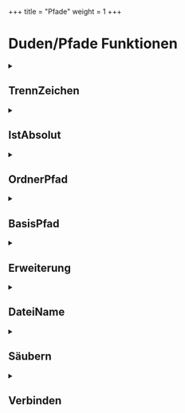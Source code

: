 +++
title = "Pfade"
weight = 1
+++
# Duden/Pfade Funktionen
<details>
<summary><h2>TrennZeichen</h2></summary>
<ul>
<pre>
Gibt den Pfad-Trennzeichen, der dem Betriebssystem entspricht zurück.
Auf Linux: '/'
Auf Windows: '\'
</pre>
</li>
	<li>Rückgabe Typ: <code>Buchstabe</code></li>
</ul>

<h3>Aliase</h3>
<ol>
	<li><code>&#34;Pfad-Trennzeichen&#34;</code></li>
	<li><code>&#34;den Pfad-Trennzeichen&#34;</code></li>
	<li><code>&#34;das Pfad-Trennzeichen&#34;</code></li>
</ol>

<h3>Implementation</h3>
<pre class="language-ddp" tabindex="0">
<code class="language-ddp">
Wenn das Betriebssystem gleich "Windows" ist, gib '\\' zurück.
Gib '/' zurück.

</code>
</pre>
</details>

<details>
<summary><h2>IstAbsolut</h2></summary>
<ul>
<pre>
Gibt zurück ob der gegebene UNIX Pfad ein absoluter oder relativer Pfad ist
</pre>
	<li>Parameter: <code>t</code></li>
	<li>Parameter Typ: <code>Text</code></li>
	<li>Rückgabe Typ: <code>Boolean</code></li>
</ul>

<h3>Aliase</h3>
<ol>
	<li><code>&#34;&lt;t&gt; ein Absoluter Pfad ist&#34;</code></li>
</ol>

<h3>Implementation</h3>
<pre class="language-ddp" tabindex="0">
<code class="language-ddp">
Gib '/' am Anfang von t steht zurück.

</code>
</pre>
</details>

<details>
<summary><h2>OrdnerPfad</h2></summary>
<ul>
<pre>
Gibt den Pfad ohne den letzen Element zurück. 
Falls der Pfad leer ist, wird ein "." zurück gegeben.
Falls der Pfad nur aus "/" gefolg von nicht-"/" Zeichen, wird "/" zurückgegeben.
</pre>
	<li>Parameter: <code>t</code></li>
	<li>Parameter Typ: <code>Text</code></li>
	<li>Rückgabe Typ: <code>Text</code></li>
</ul>

<h3>Aliase</h3>
<ol>
	<li><code>&#34;den Ordnerpfad von &lt;t&gt;&#34;</code></li>
</ol>

<h3>Implementation</h3>
<pre class="language-ddp" tabindex="0">
<code class="language-ddp">
Die Zahl i ist die Länge von t.

Solange i größer als 0 ist, mache:
	Wenn t an der Stelle i gleich '/' ist, dann:
		Der Text dir ist t von 1 bis i.
		Entferne alle '/' nach dir.
		Wenn die Länge von dir gleich 0 ist, gib "/" zurück.

		Gib dir zurück.
	Verringere i um 1.
Gib "." zurück.

</code>
</pre>
</details>

<details>
<summary><h2>BasisPfad</h2></summary>
<ul>
<pre>
Gibt den letzten Element eines Pfades zurück. Falls der Pfad leer ist, wird "." ausgegeben.
</pre>
	<li>Parameter: <code>t</code></li>
	<li>Parameter Typ: <code>Text</code></li>
	<li>Rückgabe Typ: <code>Text</code></li>
</ul>

<h3>Aliase</h3>
<ol>
	<li><code>&#34;den Basispfad von &lt;t&gt;&#34;</code></li>
	<li><code>&#34;der Basispfad von &lt;t&gt;&#34;</code></li>
</ol>

<h3>Implementation</h3>
<pre class="language-ddp" tabindex="0">
<code class="language-ddp">
Der Text t2 ist (t mit allen '/' danach entfernt).
Die Zahl i ist die Länge von t2.
Solange i größer als 0 ist, mache:
	Wenn t2 an der Stelle i gleich '/' ist, dann:
		Gib t2 von (i plus 1) bis (die Länge von t2) zurück.
	Verringere i um 1.
Gib "." zurück.

</code>
</pre>
</details>

<details>
<summary><h2>Erweiterung</h2></summary>
<ul>
<pre>
Gibt die Erweiterung einer Datei zurück. Wenn der Pfad eines Ordners gegeben wurde 
oder der Parameter t leer ist, wird einen leeren Text zurück gegeben.
</pre>
	<li>Parameter: <code>t</code></li>
	<li>Parameter Typ: <code>Text</code></li>
	<li>Rückgabe Typ: <code>Text</code></li>
</ul>

<h3>Aliase</h3>
<ol>
	<li><code>&#34;die Erweiterung der Datei bei &lt;t&gt;&#34;</code></li>
</ol>

<h3>Implementation</h3>
<pre class="language-ddp" tabindex="0">
<code class="language-ddp">
Die Zahl i ist die Länge von t.
Solange i größer als 0 ist, mache:
	Wenn t an der Stelle i gleich '/' ist, gib "" zurück.
	Wenn t an der Stelle i gleich '.' ist, gib t von i bis (die Länge von t) zurück.
	Verringere i um 1.
Gib "" zurück.

</code>
</pre>
</details>

<details>
<summary><h2>DateiName</h2></summary>
<ul>
<pre>
Gibt den Dateinamen einer Datei zurück.
</pre>
	<li>Parameter: <code>t</code></li>
	<li>Parameter Typ: <code>Text</code></li>
	<li>Rückgabe Typ: <code>Text</code></li>
</ul>

<h3>Aliase</h3>
<ol>
	<li><code>&#34;den Dateinamen von &lt;t&gt;&#34;</code></li>
	<li><code>&#34;der Dateiname von &lt;t&gt;&#34;</code></li>
</ol>

<h3>Implementation</h3>
<pre class="language-ddp" tabindex="0">
<code class="language-ddp">
Der Text bf ist der Basispfad von t.
Wenn bf gleich "." ist, gib "" zurück.
Die Zahl i ist 1.
Solange i kleiner als, oder die Länge von bf ist und bf an der Stelle i ungleich '.' ist, erhöhe i um 1.
Gib bf von 1 bis (i minus 1) zurück.

</code>
</pre>
</details>

<details>
<summary><h2>Säubern</h2></summary>
<ul>
<pre>
Säubert/Normalisiert einen UNIX Pfad:
- Ersetzt mehrere aufeinderfolgende '/' durch einen ("///" -> "/")
- Entfernt '.' pfade ("a/." -> "a")
- Entfernt innere '..' pfade und das (nicht-..) element das davor steht ("a/b/.." -> "a")
- Entfernt .. elemente die nach root stehen ("/.." -> "/")

Der gesäuberter Pfad endet mit einem '/' nur wenn es root ist.
Ein leerer Pfad gibt "." zurück.

Entspricht Go's path.clean funktion
https://pkg.go.dev/path#Clean
</pre>
	<li>Parameter: <code>t</code></li>
	<li>Parameter Typ: <code>Text</code></li>
	<li>Rückgabe Typ: <code>Text</code></li>
</ul>

<h3>Aliase</h3>
<ol>
	<li><code>&#34;der Pfad &lt;t&gt; gesäubert&#34;</code></li>
</ol>

<h3>Implementation</h3>
<pre class="language-ddp" tabindex="0">
<code class="language-ddp">
Wenn t gleich "" ist, gib "." zurück.
Der Boolean rooted ist wahr, wenn t an der Stelle 1 gleich '/' ist.
Die Zahl n ist die Länge von t.
Die Text path ist "". [ output text ]
Die Zahl r ist 1. [ next index to process ]
Die Zahl dotdot ist 1. [ index where .. must stop ]
Wenn rooted gleich wahr ist, dann:
	Füge '/' an path an.
	Speichere 2 in r.
	Speichere 2 in dotdot.

Solange r kleiner als, oder n ist, mache:
	[Schreibe r auf eine Zeile.]
	Wenn t an der Stelle r gleich '/' ist, dann:
		[ empty path element ]
		Erhöhe r um 1. [skip /]
	Wenn aber t an der Stelle r gleich '.' ist und (r gleich n ist oder t an der Stelle (r plus 1) gleich '/' ist), dann:
		[ . element ]
		Erhöhe r um 1. [skip .]
	Wenn aber t an der Stelle r gleich '.' ist und t an der Stelle (r plus 1) gleich '.' ist und (r plus 1 gleich n ist oder t an der Stelle (r plus 2) gleich '/' ist), dann:
		[ .. element: remove last / ]
		Erhöhe r um 2. 
		Wenn die Länge von path größer als, oder dotdot ist, dann:
			Mache:
				Wenn die Länge von path gleich 1 ist, dann:
					Speichere "" in path.
				Sonst
					Speichere path von 1 bis (die Länge von path minus 1) in path.
			Solange die Länge von path größer als dotdot ist und path an der Stelle (die Länge von path minus 1) ungleich '/' ist.
		Wenn aber rooted gleich falsch ist, dann:
			[ cannot backtrack, but not rooted, so append .. element ]
			Wenn die Länge von path größer als 0 ist, dann:
				Füge '/' an path an.
			Füge ".." an path an.
			Speichere die Länge von path in dotdot.
	Sonst:
		[ add slash if needed ]
		Wenn rooted und die Länge von path ungleich 1 ist oder nicht rooted und die Länge von path ungleich 0 ist, dann:
			Füge '/' an path an.

		Solange r kleiner als, oder n ist und t an der Stelle r ungleich '/' ist, mache:
			Füge (t an der Stelle r) an path an.
			Erhöhe r um 1.

Wenn path leer ist, speichere "." in path.
Gib path zurück.

</code>
</pre>
</details>

<details>
<summary><h2>Verbinden</h2></summary>
<ul>
<pre>
Verbindet zwei UNIX Pfade mit einem '/' und säubert zuletzt.
</pre>
	<li>Parameter: <code>a</code>, <code>b</code></li>
	<li>Parameter Typen: <code>Text</code>, <code>Text</code></li>
	<li>Rückgabe Typ: <code>Text</code></li>
</ul>

<h3>Aliase</h3>
<ol>
	<li><code>&#34;die Pfade &lt;a&gt; und &lt;b&gt; verbunden&#34;</code></li>
</ol>

<h3>Implementation</h3>
<pre class="language-ddp" tabindex="0">
<code class="language-ddp">
Wenn a leer ist, gib b zurück.
Wenn b leer ist, gib a zurück.
Gib der Pfad (a verkettet mit '/' verkettet mit b) gesäubert zurück.

</code>
</pre>
</details>


